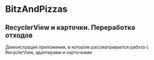 # BitzAndPizzas
## RecyclerView и карточки. Переработка отходов
Демонстрация приложения, в котором рассматривается работа с RecyclerView, адаптерами и карточками